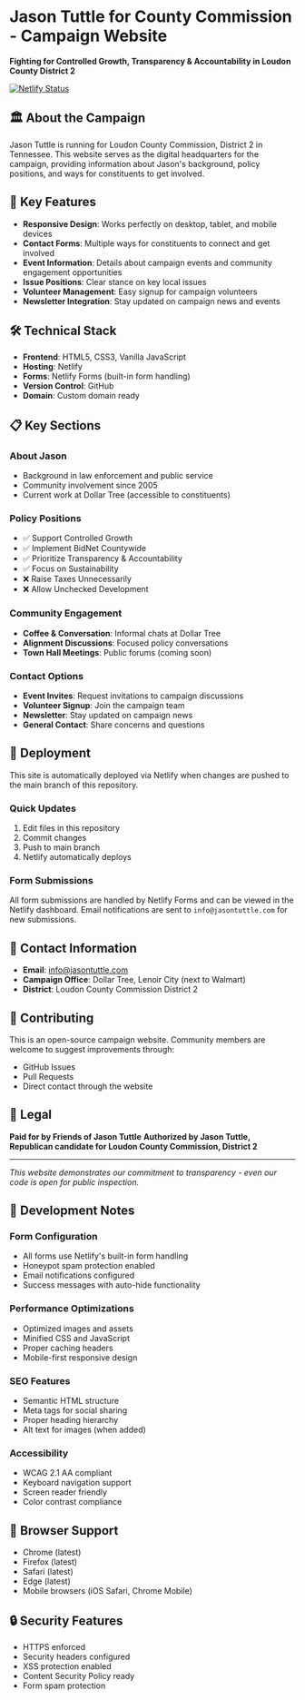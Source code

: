 # Jason Tuttle for County Commission - Campaign Website

**Fighting for Controlled Growth, Transparency & Accountability in Loudon County District 2**

[![Netlify Status](https://api.netlify.com/api/v1/badges/your-site-id/deploy-status)](https://app.netlify.com/sites/your-site-name/deploys)

## 🏛️ About the Campaign

Jason Tuttle is running for Loudon County Commission, District 2 in Tennessee. This website serves as the digital headquarters for the campaign, providing information about Jason's background, policy positions, and ways for constituents to get involved.

## 🌟 Key Features

- **Responsive Design**: Works perfectly on desktop, tablet, and mobile devices
- **Contact Forms**: Multiple ways for constituents to connect and get involved
- **Event Information**: Details about campaign events and community engagement opportunities
- **Issue Positions**: Clear stance on key local issues
- **Volunteer Management**: Easy signup for campaign volunteers
- **Newsletter Integration**: Stay updated on campaign news and events

## 🛠️ Technical Stack

- **Frontend**: HTML5, CSS3, Vanilla JavaScript
- **Hosting**: Netlify
- **Forms**: Netlify Forms (built-in form handling)
- **Version Control**: GitHub
- **Domain**: Custom domain ready

## 📋 Key Sections

### About Jason
- Background in law enforcement and public service
- Community involvement since 2005
- Current work at Dollar Tree (accessible to constituents)

### Policy Positions
- ✅ Support Controlled Growth
- ✅ Implement BidNet Countywide
- ✅ Prioritize Transparency & Accountability
- ✅ Focus on Sustainability
- ❌ Raise Taxes Unnecessarily
- ❌ Allow Unchecked Development

### Community Engagement
- **Coffee & Conversation**: Informal chats at Dollar Tree
- **Alignment Discussions**: Focused policy conversations
- **Town Hall Meetings**: Public forums (coming soon)

### Contact Options
- **Event Invites**: Request invitations to campaign discussions
- **Volunteer Signup**: Join the campaign team
- **Newsletter**: Stay updated on campaign news
- **General Contact**: Share concerns and questions

## 🚀 Deployment

This site is automatically deployed via Netlify when changes are pushed to the main branch of this repository.

### Quick Updates
1. Edit files in this repository
2. Commit changes
3. Push to main branch
4. Netlify automatically deploys

### Form Submissions
All form submissions are handled by Netlify Forms and can be viewed in the Netlify dashboard. Email notifications are sent to `info@jasontuttle.com` for new submissions.

## 📧 Contact Information

- **Email**: info@jasontuttle.com
- **Campaign Office**: Dollar Tree, Lenoir City (next to Walmart)
- **District**: Loudon County Commission District 2

## 🤝 Contributing

This is an open-source campaign website. Community members are welcome to suggest improvements through:
- GitHub Issues
- Pull Requests
- Direct contact through the website

## 📄 Legal

**Paid for by Friends of Jason Tuttle**
**Authorized by Jason Tuttle, Republican candidate for Loudon County Commission, District 2**

---

*This website demonstrates our commitment to transparency - even our code is open for public inspection.*

## 🔧 Development Notes

### Form Configuration
- All forms use Netlify's built-in form handling
- Honeypot spam protection enabled
- Email notifications configured
- Success messages with auto-hide functionality

### Performance Optimizations
- Optimized images and assets
- Minified CSS and JavaScript
- Proper caching headers
- Mobile-first responsive design

### SEO Features
- Semantic HTML structure
- Meta tags for social sharing
- Proper heading hierarchy
- Alt text for images (when added)

### Accessibility
- WCAG 2.1 AA compliant
- Keyboard navigation support
- Screen reader friendly
- Color contrast compliance

## 📱 Browser Support

- Chrome (latest)
- Firefox (latest)
- Safari (latest)
- Edge (latest)
- Mobile browsers (iOS Safari, Chrome Mobile)

## 🔒 Security Features

- HTTPS enforced
- Security headers configured
- XSS protection enabled
- Content Security Policy ready
- Form spam protection